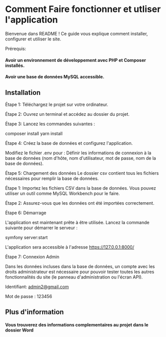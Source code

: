 # Comment Faire fonctionner et utliser l'application 

Bienvenue dans README !
Ce guide vous explique comment installer, configurer et utiliser le site.

Prérequis:

#### Avoir un environnement de développement avec PHP et Composer installés.
#### Avoir une base de données MySQL accessible.

## Installation
Étape 1: Téléchargez le projet sur votre ordinateur.

Étape 2: Ouvrez un terminal et accédez au dossier du projet.

Étape 3: Lancez les commandes suivantes :

composer install
yarn install

Étape 4: Créez la base de données et configurez l'application.

Modifiez le fichier .env pour :
Définir les informations de connexion à la base de données (nom d'hôte, nom d'utilisateur, mot de passe, nom de la base de données).

Étape 5: Chargement des données
Le dossier csv contient tous les fichiers nécessaires pour remplir la base de données.

Étape 1: Importez les fichiers CSV dans la base de données. Vous pouvez utiliser un outil comme MySQL Workbench pour le faire.

Étape 2: Assurez-vous que les données ont été importées correctement.

Étape 6: Démarrage

L'application est maintenant prête à être utilisée. Lancez la commande suivante pour démarrer le serveur :

symfony server:start

L'application sera accessible à l'adresse https://127.0.0.1:8000/

Étape 7: Connexion Admin

Dans les données incluses dans la base de données, un compte avec les droits administrateur est nécessaire pour pouvoir tester toutes les autres fonctionnalités du site (le panneau d'administration ou l'écran API).

Identifiant: admin2@gmail.com

Mot de passe : 123456

## Plus d'information
#### Vous trouverez des informations complementaires au projet dans le dossier Word

